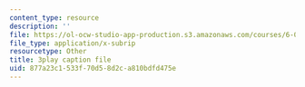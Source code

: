 ```yaml
---
content_type: resource
description: ''
file: https://ol-ocw-studio-app-production.s3.amazonaws.com/courses/6-006-introduction-to-algorithms-spring-2020/877a23c1533f70d58d2ca810bdfd475e_vCIa2h1C9UQ.srt
file_type: application/x-subrip
resourcetype: Other
title: 3play caption file
uid: 877a23c1-533f-70d5-8d2c-a810bdfd475e
---
```

